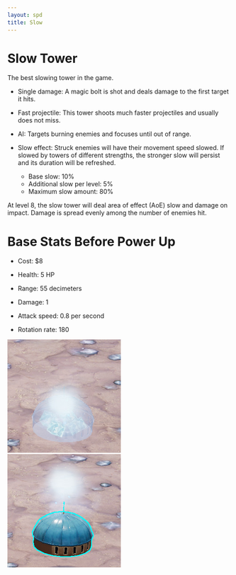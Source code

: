 ```yaml
---
layout: spd
title: Slow
---
```


# Slow Tower

The best slowing tower in the game.

* Single damage: A magic bolt is shot and deals damage to the first target it hits.

* Fast projectile: This tower shoots much faster projectiles and usually does not miss.

* AI: Targets burning enemies and focuses until out of range.

* Slow effect: Struck enemies will have their movement speed slowed. If slowed by towers of different strengths, the stronger slow will persist and its duration will be refreshed.
  * Base slow: 10%
  * Additional slow per level: 5%
  * Maximum slow amount: 80%

At level 8, the slow tower will deal area of effect (AoE) slow and damage on impact. Damage is spread evenly among the number of enemies hit.

# Base Stats Before Power Up

* Cost: $8

* Health: 5 HP

* Range: 55 decimeters

* Damage: 1

* Attack speed: 0.8 per second

* Rotation rate: 180

<img src="/assets/images/spd/tower-slow-unbuilt.jpg" width="256" height="256">
<img src="/assets/images/spd/tower-slow.jpg" width="256" height="256">
